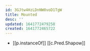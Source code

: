 ```yaml
---
id: 3GJtw4HzLDnNW0voD1TgW
title: Mounted
desc: ''
updated: 1641772479258
created: 1641772465722
---
```


- [[p.instanceOf]] [[c.Pred.Shapow]]
